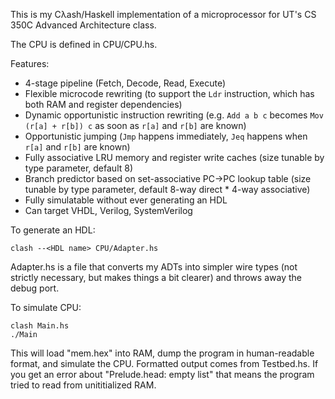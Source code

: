 This is my Cλash/Haskell implementation of a microprocessor for UT's CS 350C Advanced Architecture class.

The CPU is defined in CPU/CPU.hs.

Features:
* 4-stage pipeline (Fetch, Decode, Read, Execute)
* Flexible microcode rewriting (to support the `Ldr` instruction, which has both RAM and register dependencies)
* Dynamic opportunistic instruction rewriting
(e.g. `Add a b c` becomes `Mov (r[a] + r[b]) c` as soon as `r[a]` and `r[b]` are known)
* Opportunistic jumping (`Jmp` happens immediately, `Jeq` happens when `r[a]` and `r[b]` are known)
* Fully associative LRU memory and register write caches (size tunable by type parameter, default 8)
* Branch predictor based on set-associative PC->PC lookup table (size tunable by type parameter, default 8-way direct * 4-way associative)
* Fully simulatable without ever generating an HDL
* Can target VHDL, Verilog, SystemVerilog

To generate an HDL:

    clash --<HDL name> CPU/Adapter.hs

Adapter.hs is a file that converts my ADTs into simpler wire types 
(not strictly necessary, but makes things a bit clearer) and throws
away the debug port.

To simulate CPU:

    clash Main.hs
    ./Main

This will load "mem.hex" into RAM, dump the program in human-readable format,
and simulate the CPU. Formatted output comes from
Testbed.hs. If you get an error about "Prelude.head: empty list" that means
the program tried to read from unititialized RAM. 